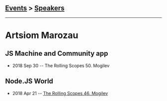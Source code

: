 ## [Events](../README.md) > [Speakers](../speakers.md)
---

# Artsiom Marozau

## JS Machine and Community app
- 2018 Sep 30 -- The Rolling Scopes 50. Mogilev    
## Node.JS World
- 2018 Apr 21 -- [The Rolling Scopes 46. Mogilev](https://www.youtube.com/watch?v=ZYaLC1j23Cc)    
